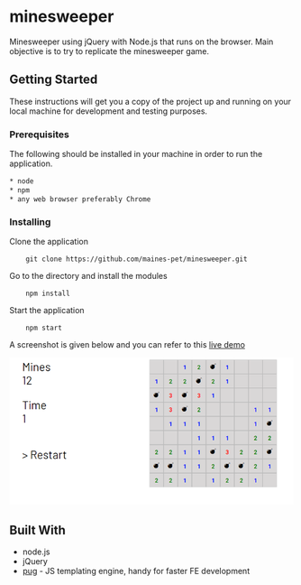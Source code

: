 # minesweeper
Minesweeper using jQuery with Node.js that runs on the browser. Main objective is to try to replicate the minesweeper game.

## Getting Started

These instructions will get you a copy of the project up and running on your local machine for development and testing purposes.

### Prerequisites

The following should be installed in your machine in order to run the application.

```
* node
* npm
* any web browser preferably Chrome
```

### Installing

Clone the application
```
    git clone https://github.com/maines-pet/minesweeper.git
```

Go to the directory and install the modules

```
    npm install
```

Start the application

```
    npm start
```
A screenshot is given below and you can refer to this [live demo](https://minesweeper-manalili.herokuapp.com/)

![demo](/demo/demo.png)

## Built With

* node.js
* jQuery
* [pug](https://pugjs.org) - JS templating engine, handy for faster FE development


